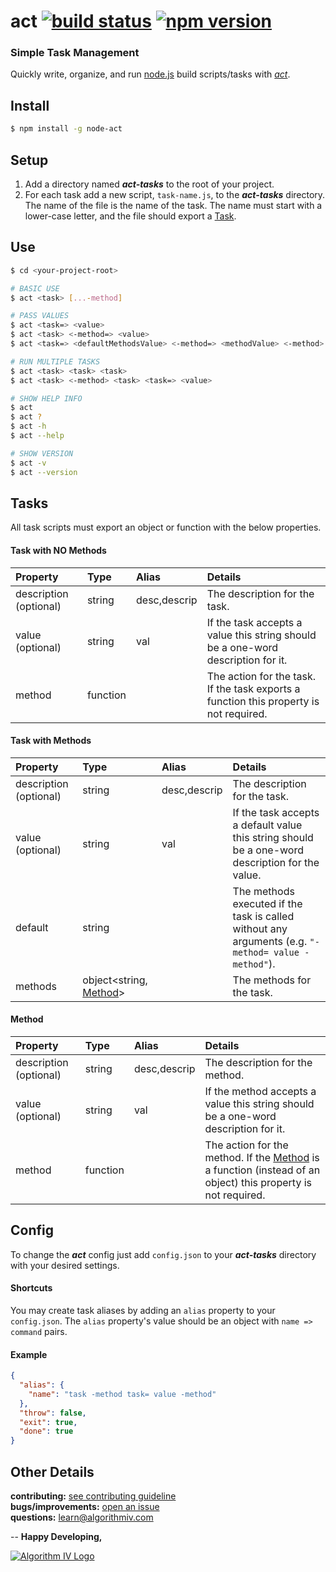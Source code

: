 # act [![build status](https://travis-ci.org/imaginate/act.svg?branch=master)](https://travis-ci.org/imaginate/act) [![npm version](https://img.shields.io/badge/npm-1.3.0-brightgreen.svg?style=flat)](https://www.npmjs.com/package/node-act)
### Simple Task Management
Quickly write, organize, and run [node.js](https://nodejs.org) build scripts/tasks with [_act_](https://github.com/imaginate/act).

## Install
```bash
$ npm install -g node-act
```

## Setup
1. Add a directory named **_act-tasks_** to the root of your project.
2. For each task add a new script, ``` task-name.js ```, to the **_act-tasks_** directory. The name of the file is the name of the task. The name must start with a lower-case letter, and the file should export a [Task](#tasks).

## Use
```bash
$ cd <your-project-root>

# BASIC USE
$ act <task> [...-method]

# PASS VALUES
$ act <task=> <value>
$ act <task> <-method=> <value>
$ act <task=> <defaultMethodsValue> <-method=> <methodValue> <-method>

# RUN MULTIPLE TASKS
$ act <task> <task> <task>
$ act <task> <-method> <task> <task=> <value>

# SHOW HELP INFO
$ act
$ act ?
$ act -h
$ act --help

# SHOW VERSION
$ act -v
$ act --version
```

## Tasks
All task scripts must export an object or function with the below properties.

#### Task with NO Methods
| Property               | Type     | Alias        | Details                                                                                |
| :--------------------- | :------- | :----------- | :------------------------------------------------------------------------------------- |
| description (optional) | string   | desc,descrip | The description for the task.                                                          |
| value (optional)       | string   | val          | If the task accepts a value this string should be a one-word description for it.       |
| method                 | function |              | The action for the task. If the task exports a function this property is not required. |

#### Task with Methods
| Property               | Type                               | Alias        | Details                                                                                                   |
| :--------------------- | :--------------------------------- | :----------- | :-------------------------------------------------------------------------------------------------------- |
| description (optional) | string                             | desc,descrip | The description for the task.                                                                             |
| value (optional)       | string                             | val          | If the task accepts a default value this string should be a one-word description for the value.           |
| default                | string                             |              | The methods executed if the task is called without any arguments (e.g. ``` "-method= value -method" ```). |
| methods                | object\<string, [Method](#method)> |              | The methods for the task.                                                                                 |

#### Method
| Property               | Type     | Alias        | Details                                                                                                                 |
| :--------------------- | :------- | :----------- | :---------------------------------------------------------------------------------------------------------------------- |
| description (optional) | string   | desc,descrip | The description for the method.                                                                                         |
| value (optional)       | string   | val          | If the method accepts a value this string should be a one-word description for it.                                      |
| method                 | function |              | The action for the method. If the [Method](#method) is a function (instead of an object) this property is not required. |

## Config
To change the **_act_** config just add ``` config.json ``` to your **_act-tasks_** directory with your desired settings.

#### Shortcuts
You may create task aliases by adding an ``` alias ``` property to your ``` config.json ```. The ``` alias ``` property's value should be an object with ``` name => command ``` pairs.

#### Example
```json
{
  "alias": {
    "name": "task -method task= value -method"
  },
  "throw": false,
  "exit": true,
  "done": true
}
```

## Other Details
**contributing:** [see contributing guideline](https://github.com/imaginate/act/blob/master/CONTRIBUTING.md)<br>
**bugs/improvements:** [open an issue](https://github.com/imaginate/act/issues)<br>
**questions:** learn@algorithmiv.com


--
**Happy Developing,**

<a href="http://www.algorithmiv.com/act"><img src="http://www.algorithmiv.com/images/aIV-logo.png" alt="Algorithm IV Logo" /></a>
